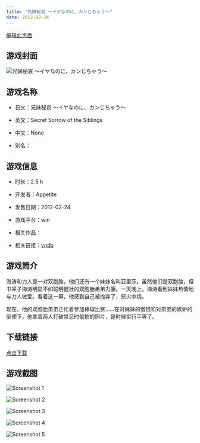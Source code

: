 ```yaml
---
title: "兄妹秘哀 ～イヤなのに、カンじちゃう～"
date: 2012-02-24
---
```

[编辑此页面](https://github.com/ACG-3/ADV3-source/blob/main/source/_posts/games/%E5%85%84%E5%A6%B9%E7%A7%98%E5%93%80%20%EF%BD%9E%E3%82%A4%E3%83%A4%E3%81%AA%E3%81%AE%E3%81%AB%E3%80%81%E3%82%AB%E3%83%B3%E3%81%98%E3%81%A1%E3%82%83%E3%81%86%EF%BD%9E.md)

## 游戏封面

![兄妹秘哀 ～イヤなのに、カンじちゃう～](https%3A//pan.timero.xyz/onedrive/img_lib_001/%E5%85%84%E5%A6%B9%E7%A7%98%E5%93%80%20%EF%BD%9E%E3%82%A4%E3%83%A4%E3%81%AA%E3%81%AE%E3%81%AB%E3%80%81%E3%82%AB%E3%83%B3%E3%81%98%E3%81%A1%E3%82%83%E3%81%86%EF%BD%9E_cover.avif)


## 游戏名称

- 日文：兄妹秘哀 ～イヤなのに、カンじちゃう～
- 英文：Secret Sorrow of the Siblings
- 中文：None

- 别名：


## 游戏信息

- 时长：2.5 h
- 开发者：Appetite
- 发售日期：2012-02-24
- 游戏平台：win
- 相关作品：

- 相关链接：[vndb](https://vndb.org/v9709)


## 游戏简介

海涛和力人是一对双胞胎，他们还有一个妹妹名叫亚里莎。虽然他们是双胞胎，但书呆子海涛明显不如聪明健壮的双胞胎弟弟力藤。一天晚上，海涛看到妹妹热情地与力人做爱。看着这一幕，他感到自己被抛弃了，怒火中烧。

现在，他的双胞胎弟弟正忙着参加棒球比赛......在对妹妹的憎恨和对弟弟的嫉妒的驱使下，他拿着两人打破禁忌时偷拍的照片，是时候实行平等了。


## 下载链接

[点击下载](https://pan.timero.xyz/onedrive/adv_lib_001/%E5%85%84%E5%A6%B9%E7%A7%98%E5%93%80%20%EF%BD%9E%E3%82%A4%E3%83%A4%E3%81%AA%E3%81%AE%E3%81%AB%E3%80%81%E3%82%AB%E3%83%B3%E3%81%98%E3%81%A1%E3%82%83%E3%81%86%EF%BD%9E)


## 游戏截图


![Screenshot 1](https%3A//pan.timero.xyz/onedrive/img_lib_001/%E5%85%84%E5%A6%B9%E7%A7%98%E5%93%80%20%EF%BD%9E%E3%82%A4%E3%83%A4%E3%81%AA%E3%81%AE%E3%81%AB%E3%80%81%E3%82%AB%E3%83%B3%E3%81%98%E3%81%A1%E3%82%83%E3%81%86%EF%BD%9E_Screenshot_1.avif)

![Screenshot 2](https%3A//pan.timero.xyz/onedrive/img_lib_001/%E5%85%84%E5%A6%B9%E7%A7%98%E5%93%80%20%EF%BD%9E%E3%82%A4%E3%83%A4%E3%81%AA%E3%81%AE%E3%81%AB%E3%80%81%E3%82%AB%E3%83%B3%E3%81%98%E3%81%A1%E3%82%83%E3%81%86%EF%BD%9E_Screenshot_2.avif)

![Screenshot 3](https%3A//pan.timero.xyz/onedrive/img_lib_001/%E5%85%84%E5%A6%B9%E7%A7%98%E5%93%80%20%EF%BD%9E%E3%82%A4%E3%83%A4%E3%81%AA%E3%81%AE%E3%81%AB%E3%80%81%E3%82%AB%E3%83%B3%E3%81%98%E3%81%A1%E3%82%83%E3%81%86%EF%BD%9E_Screenshot_3.avif)

![Screenshot 4](https%3A//pan.timero.xyz/onedrive/img_lib_001/%E5%85%84%E5%A6%B9%E7%A7%98%E5%93%80%20%EF%BD%9E%E3%82%A4%E3%83%A4%E3%81%AA%E3%81%AE%E3%81%AB%E3%80%81%E3%82%AB%E3%83%B3%E3%81%98%E3%81%A1%E3%82%83%E3%81%86%EF%BD%9E_Screenshot_4.avif)

![Screenshot 5](https%3A//pan.timero.xyz/onedrive/img_lib_001/%E5%85%84%E5%A6%B9%E7%A7%98%E5%93%80%20%EF%BD%9E%E3%82%A4%E3%83%A4%E3%81%AA%E3%81%AE%E3%81%AB%E3%80%81%E3%82%AB%E3%83%B3%E3%81%98%E3%81%A1%E3%82%83%E3%81%86%EF%BD%9E_Screenshot_5.avif)

